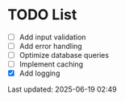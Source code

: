 # TODO List

- [ ] Add input validation
- [ ] Add error handling
- [ ] Optimize database queries
- [ ] Implement caching
- [x] Add logging

Last updated: 2025-06-19 02:49
